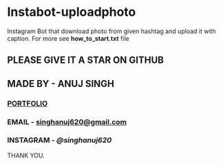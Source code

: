 # Instabot-uploadphoto
Instagram Bot that download photo from given hashtag and upload it with caption. For more see __how_to_start.txt__ file


## PLEASE GIVE IT A STAR ON GITHUB

## MADE BY - ANUJ SINGH

### [PORTFOLIO](https://singhanuj620.github.io/portfolio/)

### EMAIL - singhanuj620@gmail.com

### INSTAGRAM - _@singhanuj620_

THANK YOU.
